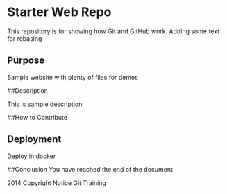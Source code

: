 # Starter Web Repo

This repository is for showing how Git and GitHub work. Adding some text for rebasing

## Purpose


Sample website with plenty of files for demos

##Description

This is sample description

##How to Contribute

## Deployment
Deploy in docker

##Conclusion
You have reached the end of the document



2014 Copyright Notice Git Training
